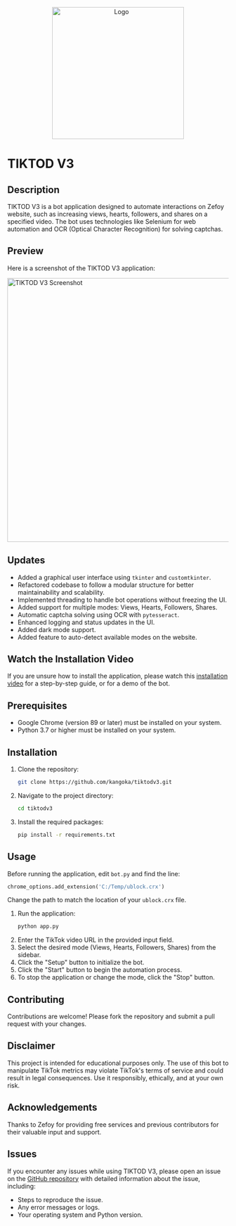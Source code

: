 <p align="center">
    <img src="https://i.imgur.com/mpXJ5nf.png" alt="Logo" width="300">
</p>

# TIKTOD V3

## Description
TIKTOD V3 is a bot application designed to automate interactions on Zefoy website, such as increasing views, hearts, followers, and shares on a specified video. The bot uses technologies like Selenium for web automation and OCR (Optical Character Recognition) for solving captchas.

## Preview
Here is a screenshot of the TIKTOD V3 application:

<p align="left">
    <img src="https://i.imgur.com/X9PH9Hp.png" alt="TIKTOD V3 Screenshot" width="600">
</p>

## Updates
- Added a graphical user interface using `tkinter` and `customtkinter`.
- Refactored codebase to follow a modular structure for better maintainability and scalability.
- Implemented threading to handle bot operations without freezing the UI.
- Added support for multiple modes: Views, Hearts, Followers, Shares.
- Automatic captcha solving using OCR with `pytesseract`.
- Enhanced logging and status updates in the UI.
- Added dark mode support.
- Added feature to auto-detect available modes on the website.

## Watch the Installation Video
If you are unsure how to install the application, please watch this [installation video](https://youtu.be/50gvfn1zg-w) for a step-by-step guide, or for a demo of the bot.

## Prerequisites

- Google Chrome (version 89 or later) must be installed on your system.
- Python 3.7 or higher must be installed on your system.


## Installation

1. Clone the repository:
    ```sh
    git clone https://github.com/kangoka/tiktodv3.git
    ```
2. Navigate to the project directory:
    ```sh
    cd tiktodv3
    ```
3. Install the required packages:
    ```sh
    pip install -r requirements.txt
    ```

## Usage

Before running the application, edit `bot.py` and find the line:
```python
chrome_options.add_extension('C:/Temp/ublock.crx')
```
Change the path to match the location of your `ublock.crx` file.

1. Run the application:
   ```sh
   python app.py
   ```
2. Enter the TikTok video URL in the provided input field.
3. Select the desired mode (Views, Hearts, Followers, Shares) from the sidebar.
4. Click the "Setup" button to initialize the bot.
5. Click the "Start" button to begin the automation process.
6. To stop the application or change the mode, click the "Stop" button.


## Contributing
Contributions are welcome! Please fork the repository and submit a pull request with your changes.

## Disclaimer

This project is intended for educational purposes only. The use of this bot to manipulate TikTok metrics may violate TikTok's terms of service and could result in legal consequences. Use it responsibly, ethically, and at your own risk.

## Acknowledgements

Thanks to Zefoy for providing free services and previous contributors for their valuable input and support.

## Issues

If you encounter any issues while using TIKTOD V3, please open an issue on the [GitHub repository](https://github.com/kangoka/tiktodv3/issues) with detailed information about the issue, including:
   - Steps to reproduce the issue.
   - Any error messages or logs.
   - Your operating system and Python version.